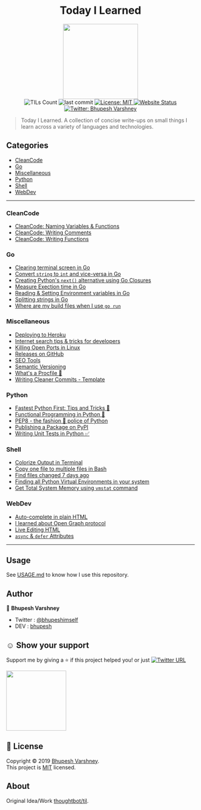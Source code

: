 
<h1 align="center">Today I Learned</h1>
<p align="center">
  <img height="200px" src="https://repository-images.githubusercontent.com/192476462/fdd6ce80-0b94-11ea-8b50-812ee66b0599" />
  <br>
  <img alt="TILs Count" src="https://img.shields.io/badge/dynamic/json.svg?color=black&label=TILs&query=count&url=https%3A%2F%2Fraw.githubusercontent.com%2FBhupesh-V%2Ftil%2Fmaster%2Fcount.json">
  <img alt="last commit" src="https://img.shields.io/github/last-commit/bhupesh-V/TIL?color=purple">
  <a href="https://github.com/Bhupesh-V/til/blob/master/LICENSE">
    <img alt="License: MIT" src="https://img.shields.io/github/license/Bhupesh-V/til" target="_blank" />
  </a>
  <a href="https://bhupesh.codes/til/">
    <img alt="Website Status" src="https://img.shields.io/website?down_color=red&down_message=offline&up_color=orange&up_message=online&url=https%3A%2F%2Fbhupesh.codes%2Ftil%2F" />
  </a>
  <a href="https://twitter.com/bhupeshimself">
    <img alt="Twitter: Bhupesh Varshney" src="https://img.shields.io/twitter/follow/bhupeshimself.svg?style=social" target="_blank" />
  </a>
</p>

> Today I Learned.
A collection of concise write-ups on small things I learn across a variety of 
languages and technologies.




## Categories
* [CleanCode](#CleanCode)
* [Go](#Go)
* [Miscellaneous](#Miscellaneous)
* [Python](#Python)
* [Shell](#Shell)
* [WebDev](#WebDev)

---

### CleanCode

- [CleanCode: Naming Variables & Functions](CleanCode/cleancode-naming.md)
- [CleanCode: Writing Comments](CleanCode/write-clean-comments.md)
- [CleanCode: Writing Functions](CleanCode/cleancode-writing-functions.md)

### Go

- [Clearing terminal screen in Go](Go/clear-terminal-screen-in-go.md)
- [Convert `string` to `int` and vice-versa in Go](Go/string-to-int-and-vice-versa.md)
- [Creating Python's `next()` alternative using Go Closures](Go/python-next-alternative-go-clousers.md)
- [Measure Exection time in Go](Go/measure-execution-time-in-go.md)
- [Reading & Setting Environment variables in Go](Go/reading-and-setting-environment-variables-in-go.md)
- [Splitting strings in Go](Go/split-strings-in-go.md)
- [Where are my build files when I use `go run`](Go/where-are-my-build-files-when-i-use-go-run.md)

### Miscellaneous

- [Deploying to Heroku](Miscellaneous/deploy-to-heroku.md)
- [Internet search tips & tricks for developers](Miscellaneous/internet-search-tricks-tips-for-developers.md)
- [Killing Open Ports in Linux](Miscellaneous/kill-open-ports-linux.md)
- [Releases on GitHub](Miscellaneous/making-releases-github-gittag.md)
- [SEO Tools](Miscellaneous/seo-tools.md)
- [Semantic Versioning](Miscellaneous/semantic-versioning.md)
- [What's a Procfile 👀](Miscellaneous/creating-procfile-in-heroku.md)
- [Writing Cleaner Commits - Template](Miscellaneous/write-clean-commits-template.md)

### Python

- [Fastest Python First: Tips and Tricks 🏃](Python/faster-python-tips-and-tricks.md)
- [Functional Programming in Python 🐍](Python/functional-programming-in-python.md)
- [PEP8 - the fashion 💃 police of Python](Python/pep8.md)
- [Publishing a Package on PyPI](Python/publishing-a-package-on-pypi.md)
- [Writing Unit Tests in Python ✅](Python/writing-tests-in-python-using-unittest.md)

### Shell

- [Colorize Output in Terminal](Shell/colorize-output-in-terminal-bash.md)
- [Copy one file to multiple files in Bash](Shell/copy-one-file-to-multiple-files.md)
- [Find files changed 7 days ago](Shell/find-files-changed-7-days-ago.md)
- [Finding all Python Virtual Environments in your system](Shell/find-all-python-virtual-environments-in-your-system.md)
- [Get Total System Memory using `vmstat` command](Shell/total-memory-using-vmstat.md)

### WebDev

- [Auto-complete in plain HTML](WebDev/html-datalist-auto-complete.md)
- [I learned about Open Graph protocol](WebDev/OpenGraph.md)
- [Live Editing HTML](WebDev/live-edit-html.md)
- [`async` & `defer` Attributes](WebDev/async-defer-html-javascript.md)

---

## Usage

See [USAGE.md](https://github.com/Bhupesh-V/til/blob/master/USAGE.md) to know how I use this repository.

## Author

👤 **Bhupesh Varshney**

- Twitter : [@bhupeshimself](https://twitter.com/bhupeshimself)
- DEV : [bhupesh](https://dev.to/bhupesh)


## ☺️ Show your support

Support me by giving a ⭐️ if this project helped you! or just [![Twitter URL](https://img.shields.io/twitter/url?style=social&url=https%3A%2F%2Fgithub.com%2FBhupesh-V%2Ftil%2F)](https://twitter.com/intent/tweet?url=https://github.com/Bhupesh-V/til&text=til%20via%20@bhupeshimself)

<a href="https://www.patreon.com/bhupesh">
  <img src="https://c5.patreon.com/external/logo/become_a_patron_button@2x.png" width="160">
</a>

## 📝 License

Copyright © 2019 [Bhupesh Varshney](https://github.com/Bhupesh-V).<br />
This project is [MIT](https://github.com/Bhupesh-V/til/blob/master/LICENSE) licensed.

## About

Original Idea/Work [thoughtbot/til](https://github.com/thoughtbot/til).
